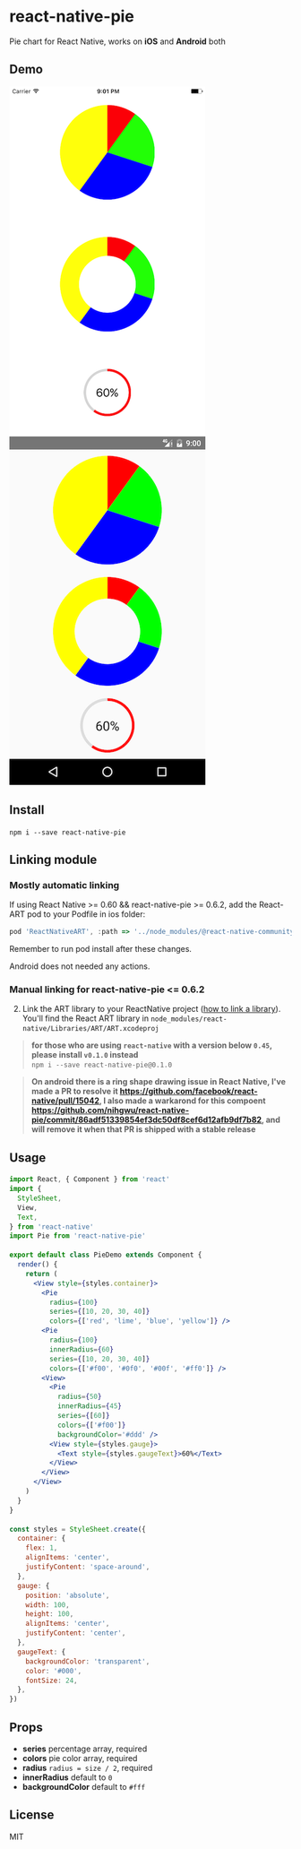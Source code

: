 # react-native-pie

Pie chart for React Native, works on **iOS** and **Android** both

## Demo

![iOS](demo/ios.png)
![Android](demo/android.png)

## Install

`npm i --save react-native-pie`  

## Linking module

### Mostly automatic linking

If using React Native >= 0.60 && react-native-pie >= 0.6.2, add the React-ART pod to your Podfile in ios folder:

```js
pod 'ReactNativeART', :path => '../node_modules/@react-native-community/art'
```

Remember to run pod install after these changes.

Android does not needed any actions.

### Manual linking for react-native-pie <= 0.6.2
2. Link the ART library to your ReactNative project ([how to link a library](https://facebook.github.io/react-native/docs/linking-libraries-ios.html#content)). You'll find the React ART library in `node_modules/react-native/Libraries/ART/ART.xcodeproj`


> **for those who are using `react-native` with a version below `0.45`, please install `v0.1.0` instead**   
> `npm i --save react-native-pie@0.1.0`

> **On android there is a ring shape drawing issue in React Native, I've made a PR to resolve it https://github.com/facebook/react-native/pull/15042, I also made a warkarond for this compoent https://github.com/nihgwu/react-native-pie/commit/86adf51339854ef3dc50df8cef6d12afb9df7b82, and will remove it when that PR is shipped with a stable release**

## Usage

```jsx
import React, { Component } from 'react'
import {
  StyleSheet,
  View,
  Text,
} from 'react-native'
import Pie from 'react-native-pie'

export default class PieDemo extends Component {
  render() {
    return (
      <View style={styles.container}>
        <Pie
          radius={100}
          series={[10, 20, 30, 40]}
          colors={['red', 'lime', 'blue', 'yellow']} />
        <Pie
          radius={100}
          innerRadius={60}
          series={[10, 20, 30, 40]}
          colors={['#f00', '#0f0', '#00f', '#ff0']} />
        <View>
          <Pie
            radius={50}
            innerRadius={45}
            series={[60]}
            colors={['#f00']}
            backgroundColor='#ddd' />
          <View style={styles.gauge}>
            <Text style={styles.gaugeText}>60%</Text>
          </View>
        </View>
      </View>
    )
  }
}

const styles = StyleSheet.create({
  container: {
    flex: 1,
    alignItems: 'center',
    justifyContent: 'space-around',
  },
  gauge: {
    position: 'absolute',
    width: 100,
    height: 100,
    alignItems: 'center',
    justifyContent: 'center',
  },
  gaugeText: {
    backgroundColor: 'transparent',
    color: '#000',
    fontSize: 24,
  },
})
```

## Props

* **series** percentage array, required
* **colors** pie color array, required
* **radius** `radius = size / 2`, required
* **innerRadius** default to `0`
* **backgroundColor** default to `#fff`

## License

MIT
